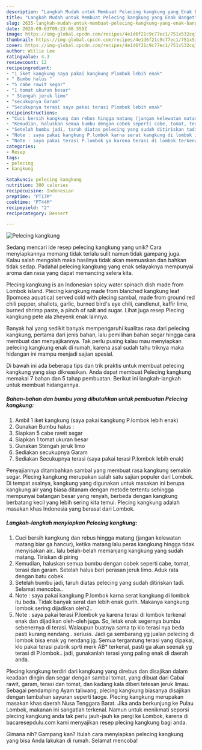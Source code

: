 ```yaml
---
description: "Langkah Mudah untuk Membuat Pelecing kangkung yang Enak Banget"
title: "Langkah Mudah untuk Membuat Pelecing kangkung yang Enak Banget"
slug: 2635-langkah-mudah-untuk-membuat-pelecing-kangkung-yang-enak-banget
date: 2020-09-03T09:23:08.559Z
image: https://img-global.cpcdn.com/recipes/4e1d6f21c9c77ec1/751x532cq70/pelecing-kangkung-foto-resep-utama.jpg
thumbnail: https://img-global.cpcdn.com/recipes/4e1d6f21c9c77ec1/751x532cq70/pelecing-kangkung-foto-resep-utama.jpg
cover: https://img-global.cpcdn.com/recipes/4e1d6f21c9c77ec1/751x532cq70/pelecing-kangkung-foto-resep-utama.jpg
author: Willie Lee
ratingvalue: 4.3
reviewcount: 12
recipeingredient:
- "1 iket kangkung saya pakai kangkung Plombok lebih enak"
- " Bumbu halus "
- "5 cabe rawit segar"
- "1 tomat ukuran besar"
- " Stengah jeruk limo"
- "secukupnya Garam"
- "Secukupnya terasi saya pakai terasi Plombok lebih enak"
recipeinstructions:
- "Cuci bersih kangkung dan rebus hingga matang (jangan kelewatan matang biar ga hancur), ketika matang lalu peras kangkung hingga tidak menyisakan air.. lalu belah-belah memanjang kangkung yang sudah matang. Tiriskan di piring"
- "Kemudian, haluskan semua bumbu dengan cobek seperti cabe, tomat, terasi dan garam. Setelah halus beri perasan jeruk limo. Aduk rata dengan batu cobek."
- "Setelah bumbu jadi, taruh diatas pelecing yang sudah ditiriskan tadi. Selamat mencoba.."
- "Note : saya pakai kangkung P.lombok karna serat kangkung di lombok itu beda. Tidak banyak serat dan lebih enak gurih. Makanya kangkung lombok sering dijadikan oleh2.."
- "Note : saya pakai terasi P.lombok ya karena terasi di lombok terkenal enak dan dijadikan oleh-oleh juga. So, letak enak segernya bumbu sebenernya di terasi. Walaupun buatnya sama tp klo terasi nya beda pasti kurang nendang.. seriuss. Jadi ga sembarang yg jualan pelecing di lombok bisa enak yg nendang jg. Semua tergantung terasi yang dipakai, klo pakai terasi pabrik sprti merk AB* terkenal, pasti ga akan seenak yg terasi di P.lombok.. jadi, gunakanlah terasi yang paling enak di daerah anda."
categories:
- Resep
tags:
- pelecing
- kangkung

katakunci: pelecing kangkung 
nutrition: 300 calories
recipecuisine: Indonesian
preptime: "PT17M"
cooktime: "PT44M"
recipeyield: "2"
recipecategory: Dessert

---
```



![Pelecing kangkung](https://img-global.cpcdn.com/recipes/4e1d6f21c9c77ec1/751x532cq70/pelecing-kangkung-foto-resep-utama.jpg)

Sedang mencari ide resep pelecing kangkung yang unik? Cara menyiapkannya memang tidak terlalu sulit namun tidak gampang juga. Kalau salah mengolah maka hasilnya tidak akan memuaskan dan bahkan tidak sedap. Padahal pelecing kangkung yang enak selayaknya mempunyai aroma dan rasa yang dapat memancing selera kita.

Plecing kangkung is an Indonesian spicy water spinach dish made from Lombok island. Plecing kangkung made from blanched kangkung leaf (Ipomoea aquatica) served cold with plecing sambal, made from ground red chili pepper, shallots, garlic, burned bird&#39;s eye chili, candlenut, kaffir lime, burned shrimp paste, a pinch of salt and sugar. Lihat juga resep Plecing kangkung pete ala zheyenk enak lainnya.

Banyak hal yang sedikit banyak mempengaruhi kualitas rasa dari pelecing kangkung, pertama dari jenis bahan, lalu pemilihan bahan segar hingga cara membuat dan menyajikannya. Tak perlu pusing kalau mau menyiapkan pelecing kangkung enak di rumah, karena asal sudah tahu triknya maka hidangan ini mampu menjadi sajian spesial.


Di bawah ini ada beberapa tips dan trik praktis untuk membuat pelecing kangkung yang siap dikreasikan. Anda dapat membuat Pelecing kangkung memakai 7 bahan dan 5 tahap pembuatan. Berikut ini langkah-langkah untuk membuat hidangannya.

<!--inarticleads1-->

##### Bahan-bahan dan bumbu yang dibutuhkan untuk pembuatan Pelecing kangkung:

1. Ambil 1 iket kangkung (saya pakai kangkung P.lombok lebih enak)
1. Gunakan  Bumbu halus :
1. Siapkan 5 cabe rawit segar
1. Siapkan 1 tomat ukuran besar
1. Gunakan  Stengah jeruk limo
1. Sediakan secukupnya Garam
1. Sediakan Secukupnya terasi (saya pakai terasi P.lombok lebih enak)


Penyajiannya ditambahkan sambal yang membuat rasa kangkung semakin segar. Plecing kangkung merupakan salah satu sajian populer dari Lombok. Di tempat asalnya, kangkung yang digunakan untuk masakan ini berupa kangkung air yang biasa ditanam dengan metode tertentu sehingga mempunyai batangan besar yang renyah, berbeda dengan kangkung berbatang kecil yang lebih sering kita temui. Plecing kangkung adalah masakan khas Indonesia yang berasal dari Lombok. 

<!--inarticleads2-->

##### Langkah-langkah menyiapkan Pelecing kangkung:

1. Cuci bersih kangkung dan rebus hingga matang (jangan kelewatan matang biar ga hancur), ketika matang lalu peras kangkung hingga tidak menyisakan air.. lalu belah-belah memanjang kangkung yang sudah matang. Tiriskan di piring
1. Kemudian, haluskan semua bumbu dengan cobek seperti cabe, tomat, terasi dan garam. Setelah halus beri perasan jeruk limo. Aduk rata dengan batu cobek.
1. Setelah bumbu jadi, taruh diatas pelecing yang sudah ditiriskan tadi. Selamat mencoba..
1. Note : saya pakai kangkung P.lombok karna serat kangkung di lombok itu beda. Tidak banyak serat dan lebih enak gurih. Makanya kangkung lombok sering dijadikan oleh2..
1. Note : saya pakai terasi P.lombok ya karena terasi di lombok terkenal enak dan dijadikan oleh-oleh juga. So, letak enak segernya bumbu sebenernya di terasi. Walaupun buatnya sama tp klo terasi nya beda pasti kurang nendang.. seriuss. Jadi ga sembarang yg jualan pelecing di lombok bisa enak yg nendang jg. Semua tergantung terasi yang dipakai, klo pakai terasi pabrik sprti merk AB* terkenal, pasti ga akan seenak yg terasi di P.lombok.. jadi, gunakanlah terasi yang paling enak di daerah anda.


Plecing kangkung terdiri dari kangkung yang direbus dan disajikan dalam keadaan dingin dan segar dengan sambal tomat, yang dibuat dari Cabai rawit, garam, terasi dan tomat, dan kadang kala diberi tetesan jeruk limau. Sebagai pendamping Ayam taliwang, plecing kangkung biasanya disajikan dengan tambahan sayuran seperti taoge. Plecing kangkung merupakan masakan khas daerah Nusa Tenggara Barat. Jika anda berkunjung ke Pulau Lombok, makanan ini sangatlah terkenal. Namun untuk menikmati seporsi plecing kangkung anda tak perlu jauh-jauh ke pergi ke Lombok, karena di bacaresepdulu.com kami menyajikan resep plecing kangkung bagi anda. 

Gimana nih? Gampang kan? Itulah cara menyiapkan pelecing kangkung yang bisa Anda lakukan di rumah. Selamat mencoba!
